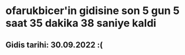 # ofarukbicer'in gidisine son 5 gun 5 saat 35 dakika 38 saniye kaldi

## Gidis tarihi: 30.09.2022 :(